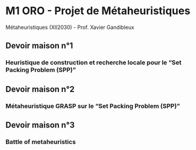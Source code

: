 # M1 ORO - Projet de Métaheuristiques

Métaheuristiques (XII2030) - Prof. Xavier Gandibleux

## Devoir maison n°1
### Heuristique de construction et recherche locale pour le “Set Packing Problem (SPP)”

## Devoir maison n°2
### Métaheuristique GRASP sur le “Set Packing Problem (SPP)”

## Devoir maison n°3
### Battle of metaheuristics
